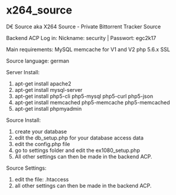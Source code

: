 # x264_source
D€ Source aka X264 Source - Private Bittorrent Tracker Source

Backend ACP Log in:
Nickname: security | Passwort: egc2k17

Main requirements:
MySQL
memcache for V1 and V2
php 5.6.x
SSL

Source language: german 

Server Install:
1. apt-get install apache2
2. apt-get install mysql-server
3. apt-get install php5-cli php5-mysql php5-curl php5-json
4. apt-get install memcached php5-memcache php5-memcached
5. apt-get install phpmyadmin

Source Install:
1. create your database
2. edit the db_setup.php for your database access data
3. edit the config.php file
4. go to settings folder and edit the ex1080_setup.php
5. All other settings can then be made in the backend ACP.

Source Settings:
1. edit the file: .htaccess
2. all other settings can then be made in the backend ACP.
